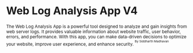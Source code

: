 # Web Log Analysis App V4
<sup> The Web Log Analysis App is a powerful tool designed to analyze and gain insights from web server logs. It provides valuable information about website traffic, user behavior, errors, and performance. With this app, you can make data-driven decisions to optimize your website, improve user experience, and enhance security. <sup>
<sup> By Siddharth Madhavan <sup>
